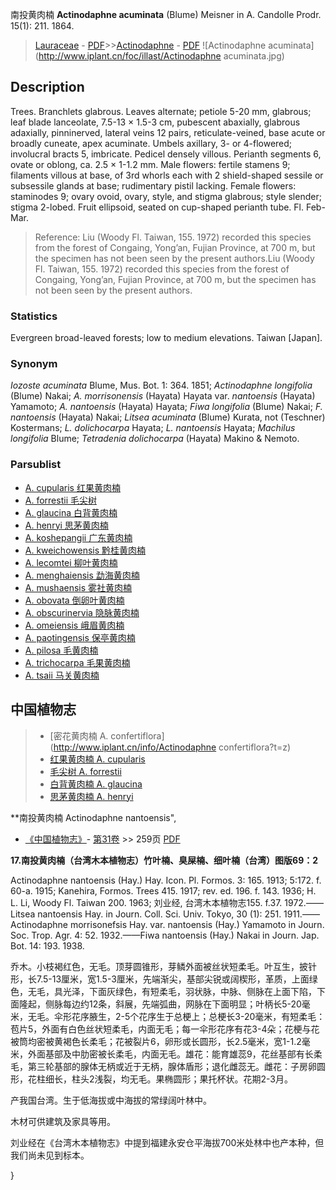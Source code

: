 南投黄肉楠 **Actinodaphne acuminata** (Blume) Meisner in A. Candolle Prodr. 15(1): 211. 1864.

> [Lauraceae](http://www.iplant.cn/info/Lauraceae?t=foc) - [PDF](http://www.iplant.cn/foc/pdf/Lauraceae.pdf)>>[Actinodaphne](Actinodaphne-黄肉楠属.md) - [PDF](http://www.iplant.cn/foc/pdf/Actinodaphne.pdf)
![Actinodaphne acuminata](http://www.iplant.cn/foc/illast/Actinodaphne acuminata.jpg)

## Description

Trees. Branchlets glabrous. Leaves alternate; petiole 5-20 mm, glabrous; leaf blade lanceolate, 7.5-13 × 1.5-3 cm, pubescent abaxially, glabrous adaxially, pinninerved, lateral veins 12 pairs, reticulate-veined, base acute or broadly cuneate, apex acuminate. Umbels axillary, 3- or 4-flowered; involucral bracts 5, imbricate. Pedicel densely villous. Perianth segments 6, ovate or oblong, ca. 2.5 × 1-1.2 mm. Male flowers: fertile stamens 9; filaments villous at base, of 3rd whorls each with 2 shield-shaped sessile or subsessile glands at base; rudimentary pistil lacking. Female flowers: staminodes 9; ovary ovoid, ovary, style, and stigma glabrous; style slender; stigma 2-lobed. Fruit ellipsoid, seated on cup-shaped perianth tube. Fl. Feb-Mar.


> Reference: 
> Liu (Woody Fl. Taiwan, 155. 1972) recorded this species from the forest of Congaing, Yong’an, Fujian Province, at 700 m, but the specimen has not been seen by the present authors.Liu (Woody Fl. Taiwan, 155. 1972) recorded this species from the forest of Congaing, Yong’an, Fujian Province, at 700 m, but the specimen has not been seen by the present authors.

### Statistics
Evergreen broad-leaved forests; low to medium elevations. Taiwan [Japan].

### Synonym
*Iozoste acuminata* Blume, Mus. Bot. 1: 364. 1851; *Actinodaphne longifolia* (Blume) Nakai; *A. morrisonensis* (Hayata) Hayata var. *nantoensis* (Hayata) Yamamoto; *A. nantoensis* (Hayata) Hayata; *Fiwa longifolia* (Blume) Nakai; *F. nantoensis* (Hayata) Nakai; *Litsea acuminata* (Blume) Kurata, not (Teschner) Kostermans; *L. dolichocarpa* Hayata; *L. nantoensis* Hayata; *Machilus longifolia* Blume; *Tetradenia dolichocarpa* (Hayata) Makino & Nemoto.



### Parsublist

* [A.  cupularis  红果黄肉楠](Actinodaphne-cupularis-红果黄肉楠.md)
* [A.  forrestii  毛尖树](Actinodaphne-forrestii-毛尖树.md)
* [A.  glaucina  白背黄肉楠](Actinodaphne-glaucina-白背黄肉楠.md)
* [A.  henryi  思茅黄肉楠](Actinodaphne-henryi-思茅黄肉楠.md)
* [A.  koshepangii  广东黄肉楠](Actinodaphne-koshepangii-广东黄肉楠.md)
* [A.  kweichowensis  黔桂黄肉楠](Actinodaphne-kweichowensis-黔桂黄肉楠.md)
* [A.  lecomtei  柳叶黄肉楠](Actinodaphne-lecomtei-柳叶黄肉楠.md)
* [A.  menghaiensis  勐海黄肉楠](Actinodaphne-menghaiensis-勐海黄肉楠.md)
* [A.  mushaensis  雾社黄肉楠](Actinodaphne-mushaensis-雾社黄肉楠.md)
* [A.  obovata  倒卵叶黄肉楠](Actinodaphne-obovata-倒卵叶黄肉楠.md)
* [A.  obscurinervia  隐脉黄肉楠](Actinodaphne-obscurinervia-隐脉黄肉楠.md)
* [A.  omeiensis  峨眉黄肉楠](Actinodaphne-omeiensis-峨眉黄肉楠.md)
* [A.  paotingensis  保亭黄肉楠](Actinodaphne-paotingensis-保亭黄肉楠.md)
* [A.  pilosa  毛黄肉楠](Actinodaphne-pilosa-毛黄肉楠.md)
* [A.  trichocarpa  毛果黄肉楠](Actinodaphne-trichocarpa-毛果黄肉楠.md)
* [A.  tsaii  马关黄肉楠](Actinodaphne-tsaii-马关黄肉楠.md)


## 中国植物志

> * [密花黄肉楠  A.  confertiflora](http://www.iplant.cn/info/Actinodaphne confertiflora?t=z)
> * [红果黄肉楠  A.  cupularis](Actinodaphne-cupularis-红果黄肉楠.md)
> * [毛尖树  A.  forrestii](Actinodaphne-forrestii-毛尖树.md)
> * [白背黄肉楠  A.  glaucina](Actinodaphne-glaucina-白背黄肉楠.md)
> * [思茅黄肉楠  A.  henryi](Actinodaphne-henryi-思茅黄肉楠.md)


**南投黄肉楠 Actinodaphne nantoensis",



* [《中国植物志》](http://www.iplant.cn/frps)- [第31卷](http://www.iplant.cn/frps/vol/31) >> 259页 [PDF](http://www.iplant.cn/frps/pdf/31/259.PDF)


**17.南投黄肉楠（台湾木本植物志）竹叶楠、臭屎楠、细叶楠（台湾）图版69：2**

Actinodaphne nantoensis (Hay.) Hay. Icon. Pl. Formos. 3: 165. 1913; 5:172. f. 60-a. 1915; Kanehira, Formos. Trees 415. 1917; rev. ed. 196. f. 143. 1936; H. L. Li, Woody Fl. Taiwan 200. 1963; 刘业经, 台湾木本植物志155. f.37. 1972.——Litsea nantoensis Hay. in Journ. Coll. Sci. Univ. Tokyo, 30 (1): 251. 1911.——Actinodaphne morrisonefsis Hay. var. nantoensis (Hay.) Yamamoto in Journ. Soc. Trop. Agr. 4: 52. 1932.——Fiwa nantoensis (Hay.) Nakai in Journ. Jap. Bot. 14: 193. 1938.

乔木。小枝褐红色，无毛。顶芽圆锥形，芽鳞外面被丝状短柔毛。叶互生，披针形，长7.5-13厘米，宽1.5-3厘米，先端渐尖，基部尖锐或阔楔形，革质，上面绿色，无毛，具光泽，下面灰绿色，有短柔毛，羽状脉，中脉、侧脉在上面下陷，下面隆起，侧脉每边约12条，斜展，先端弧曲，网脉在下面明显；叶柄长5-20毫米，无毛。伞形花序腋生，2-5个花序生于总梗上；总梗长3-20毫米，有短柔毛：苞片5，外面有白色丝状短柔毛，内面无毛；每一伞形花序有花3-4朵；花梗与花被筒均密被黄褐色长柔毛；花被裂片6，卵形或长圆形，长2.5毫米，宽1-1.2毫米，外面基部及中肋密被长柔毛，内面无毛。雄花：能育雄蕊9，花丝基部有长柔毛，第三轮基部的腺体无柄或近于无柄，腺体盾形；退化雌蕊无。雌花：子房卵圆形，花柱细长，柱头2浅裂，均无毛。果椭圆形；果托杯状。花期2-3月。

产我国台湾。生于低海拔或中海拔的常绿阔叶林中。

木材可供建筑及家具等用。

刘业经在《台湾木本植物志》中提到福建永安仓平海拔700米处林中也产本种，但我们尚未见到标本。



}